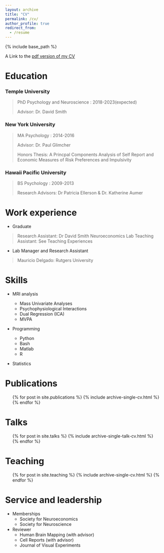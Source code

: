 ```yaml
---
layout: archive
title: "CV"
permalink: /cv/
author_profile: true
redirect_from:
  - /resume
---
```


{% include base_path %}


A Link to the  [ pdf version of my CV](https://raw.githubusercontent.com/jbdenniso/jbdenniso.github.io/master/files/Dennison_CV-2.pdf)


Education
======
### Temple University
> PhD Psychology and Neuroscience : 2018-2023(expected)
>
> Advisor: Dr. David Smith

### New York University
> MA Psychology : 2014-2016
>
> Advisor: Dr. Paul Glimcher
>
> Honors Thesis: A Princpal Components Analysis of Self Report and Economic Measures of Risk Preferences and Impulsivity

### Hawaii Pacific University
> BS Psychology : 2009-2013
>
> Research Advisors: Dr Patricia Ellerson & Dr. Katherine Aumer

Work experience
======
* Graduate
> Research Assistant: Dr David Smith Neuroeconomics Lab
> Teaching Assistant: See Teaching Experiences

* Lab Manager and Research Assistant
> Mauricio Delgado: Rutgers University
  
Skills
======
* MRI analysis
  * Mass Univariate Analyses
  * Psychophysiological Interactions
  * Dual Regression (ICA)
  * MVPA
  
* Programming
  * Python
  * Bash
  * Matlab
  * R
  
* Statistics

Publications
======
  <ul>{% for post in site.publications %}
    {% include archive-single-cv.html %}
  {% endfor %}</ul>
  
Talks
======
  <ul>{% for post in site.talks %}
    {% include archive-single-talk-cv.html %}
  {% endfor %}</ul>
  
Teaching
======
  <ul>{% for post in site.teaching %}
    {% include archive-single-cv.html %}
  {% endfor %}</ul>
  
Service and leadership
======
* Memberships
   * Society for Neuroeconomics
   * Society for Neuroscience
* Reviewer
   * Human Brain Mapping (with advisor)
   * Cell Reports (with advisor)
   * Journal of Visual Experiments
   
